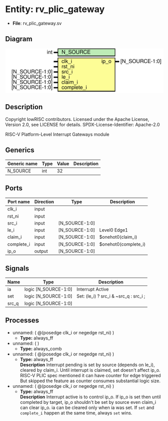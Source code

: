 # Entity: rv_plic_gateway

- **File**: rv_plic_gateway.sv
## Diagram

![Diagram](rv_plic_gateway.svg "Diagram")
## Description

 Copyright lowRISC contributors.
 Licensed under the Apache License, Version 2.0, see LICENSE for details.
 SPDX-License-Identifier: Apache-2.0

 RISC-V Platform-Level Interrupt Gateways module

## Generics

| Generic name | Type | Value | Description |
| ------------ | ---- | ----- | ----------- |
| N_SOURCE     | int  | 32    |             |
## Ports

| Port name  | Direction | Type           | Description          |
| ---------- | --------- | -------------- | -------------------- |
| clk_i      | input     |                |                      |
| rst_ni     | input     |                |                      |
| src_i      | input     | [N_SOURCE-1:0] |                      |
| le_i       | input     | [N_SOURCE-1:0] | Level0 Edge1         |
| claim_i    | input     | [N_SOURCE-1:0] | $onehot0(claim_i)    |
| complete_i | input     | [N_SOURCE-1:0] | $onehot0(complete_i) |
| ip_o       | output    | [N_SOURCE-1:0] |                      |
## Signals

| Name  | Type                 | Description                             |
| ----- | -------------------- | --------------------------------------- |
| ia    | logic [N_SOURCE-1:0] | Interrupt Active                        |
| set   | logic [N_SOURCE-1:0] | Set: (le_i) ? src_i & ~src_q : src_i ;  |
| src_q | logic [N_SOURCE-1:0] |                                         |
## Processes
- unnamed: ( @(posedge clk_i or negedge rst_ni) )
  - **Type:** always_ff
- unnamed: (  )
  - **Type:** always_comb
- unnamed: ( @(posedge clk_i or negedge rst_ni) )
  - **Type:** always_ff
</br>**Description**
 Interrupt pending is set by source (depends on le_i), cleared by claim_i.  Until interrupt is claimed, set doesn't affect ip_o.  RISC-V PLIC spec mentioned it can have counter for edge triggered  But skipped the feature as counter consumes substantial logic size. 
- unnamed: ( @(posedge clk_i or negedge rst_ni) )
  - **Type:** always_ff
</br>**Description**
 Interrupt active is to control ip_o. If ip_o is set then until completed  by target, ip_o shouldn't be set by source even claim_i can clear ip_o.  ia can be cleared only when ia was set. If `set` and `complete_i` happen  at the same time, always `set` wins. 
